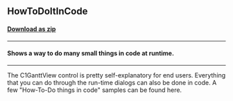 ## HowToDoItInCode
#### [Download as zip](https://grapecity.github.io/DownGit/#/home?url=https://github.com/GrapeCity/ComponentOne-WinForms-Samples/tree/master/NetFramework\GanttView\CS\HowToDoItInCode)
____
#### Shows a way to do many small things in code at runtime.
____
The C1GanttView control is pretty self-explanatory for end users. Everything that you can do through the run-time dialogs can also be done in code. A few "How-To-Do things in code" samples can be found here. 